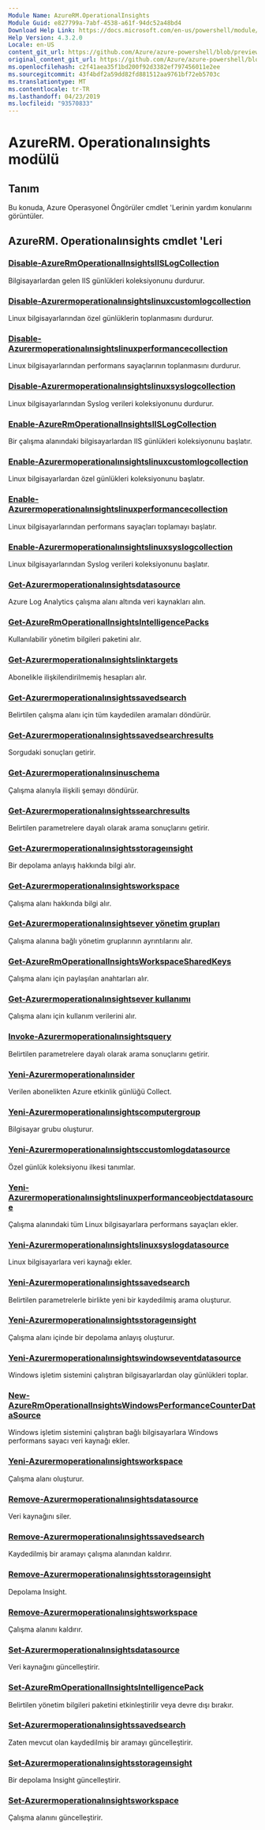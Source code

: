 ```yaml
---
Module Name: AzureRM.OperationalInsights
Module Guid: e827799a-7abf-4538-a61f-94dc52a48bd4
Download Help Link: https://docs.microsoft.com/en-us/powershell/module/azurerm.operationalinsights
Help Version: 4.3.2.0
Locale: en-US
content_git_url: https://github.com/Azure/azure-powershell/blob/preview/src/ResourceManager/OperationalInsights/Commands.OperationalInsights/help/AzureRM.OperationalInsights.md
original_content_git_url: https://github.com/Azure/azure-powershell/blob/preview/src/ResourceManager/OperationalInsights/Commands.OperationalInsights/help/AzureRM.OperationalInsights.md
ms.openlocfilehash: c2f41aea35f1bd200f92d3382ef797456011e2ee
ms.sourcegitcommit: 43f4bdf2a59dd82fd881512aa9761bf72eb5703c
ms.translationtype: MT
ms.contentlocale: tr-TR
ms.lasthandoff: 04/23/2019
ms.locfileid: "93570833"
---
```

# AzureRM. Operationalınsights modülü
## Tanım
Bu konuda, Azure Operasyonel Öngörüler cmdlet 'Lerinin yardım konularını görüntüler.

## AzureRM. Operationalınsights cmdlet 'Leri
### [Disable-AzureRmOperationalInsightsIISLogCollection](Disable-AzureRmOperationalInsightsIISLogCollection.md)
Bilgisayarlardan gelen IIS günlükleri koleksiyonunu durdurur.

### [Disable-Azurermoperationalınsightslinuxcustomlogcollection](Disable-AzureRmOperationalInsightsLinuxCustomLogCollection.md)
Linux bilgisayarlarından özel günlüklerin toplanmasını durdurur.

### [Disable-Azurermoperationalınsightslinuxperformancecollection](Disable-AzureRmOperationalInsightsLinuxPerformanceCollection.md)
Linux bilgisayarlarından performans sayaçlarının toplanmasını durdurur.

### [Disable-Azurermoperationalınsightslinuxsyslogcollection](Disable-AzureRmOperationalInsightsLinuxSyslogCollection.md)
Linux bilgisayarlarından Syslog verileri koleksiyonunu durdurur.

### [Enable-AzureRmOperationalInsightsIISLogCollection](Enable-AzureRmOperationalInsightsIISLogCollection.md)
Bir çalışma alanındaki bilgisayarlardan IIS günlükleri koleksiyonunu başlatır.

### [Enable-Azurermoperationalınsightslinuxcustomlogcollection](Enable-AzureRmOperationalInsightsLinuxCustomLogCollection.md)
Linux bilgisayarlardan özel günlükleri koleksiyonunu başlatır.

### [Enable-Azurermoperationalınsightslinuxperformancecollection](Enable-AzureRmOperationalInsightsLinuxPerformanceCollection.md)
Linux bilgisayarlarından performans sayaçları toplamayı başlatır.

### [Enable-Azurermoperationalınsightslinuxsyslogcollection](Enable-AzureRmOperationalInsightsLinuxSyslogCollection.md)
Linux bilgisayarlarından Syslog verileri koleksiyonunu başlatır.

### [Get-Azurermoperationalınsightsdatasource](Get-AzureRmOperationalInsightsDataSource.md)
Azure Log Analytics çalışma alanı altında veri kaynakları alın.

### [Get-AzureRmOperationalInsightsIntelligencePacks](Get-AzureRmOperationalInsightsIntelligencePacks.md)
Kullanılabilir yönetim bilgileri paketini alır.

### [Get-Azurermoperationalınsightslinktargets](Get-AzureRmOperationalInsightsLinkTargets.md)
Abonelikle ilişkilendirilmemiş hesapları alır.

### [Get-Azurermoperationalınsightssavedsearch](Get-AzureRmOperationalInsightsSavedSearch.md)
Belirtilen çalışma alanı için tüm kaydedilen aramaları döndürür.

### [Get-Azurermoperationalınsightssavedsearchresults](Get-AzureRmOperationalInsightsSavedSearchResults.md)
Sorgudaki sonuçları getirir.

### [Get-Azurermoperationalınsinuschema](Get-AzureRmOperationalInsightsSchema.md)
Çalışma alanıyla ilişkili şemayı döndürür.

### [Get-Azurermoperationalınsightssearchresults](Get-AzureRmOperationalInsightsSearchResults.md)
Belirtilen parametrelere dayalı olarak arama sonuçlarını getirir.

### [Get-Azurermoperationalınsightsstorageınsight](Get-AzureRmOperationalInsightsStorageInsight.md)
Bir depolama anlayış hakkında bilgi alır.

### [Get-Azurermoperationalınsightsworkspace](Get-AzureRmOperationalInsightsWorkspace.md)
Çalışma alanı hakkında bilgi alır.

### [Get-Azurermoperationalınsightsever yönetim grupları](Get-AzureRmOperationalInsightsWorkspaceManagementGroups.md)
Çalışma alanına bağlı yönetim gruplarının ayrıntılarını alır.

### [Get-AzureRmOperationalInsightsWorkspaceSharedKeys](Get-AzureRmOperationalInsightsWorkspaceSharedKeys.md)
Çalışma alanı için paylaşılan anahtarları alır.

### [Get-Azurermoperationalınsightsever kullanımı](Get-AzureRmOperationalInsightsWorkspaceUsage.md)
Çalışma alanı için kullanım verilerini alır.

### [Invoke-Azurermoperationalınsightsquery](Invoke-AzureRmOperationalInsightsQuery.md)
Belirtilen parametrelere dayalı olarak arama sonuçlarını getirir.

### [Yeni-Azurermoperationalınsider](New-AzureRmOperationalInsightsAzureActivityLogDataSource.md)
Verilen abonelikten Azure etkinlik günlüğü Collect.

### [Yeni-Azurermoperationalınsightscomputergroup](New-AzureRmOperationalInsightsComputerGroup.md)
Bilgisayar grubu oluşturur.

### [Yeni-Azurermoperationalınsightsccustomlogdatasource](New-AzureRmOperationalInsightsCustomLogDataSource.md)
Özel günlük koleksiyonu ilkesi tanımlar.

### [Yeni-Azurermoperationalınsightslinuxperformanceobjectdatasource](New-AzureRmOperationalInsightsLinuxPerformanceObjectDataSource.md)
Çalışma alanındaki tüm Linux bilgisayarlara performans sayaçları ekler.

### [Yeni-Azurermoperationalınsightslinuxsyslogdatasource](New-AzureRmOperationalInsightsLinuxSyslogDataSource.md)
Linux bilgisayarlara veri kaynağı ekler.

### [Yeni-Azurermoperationalınsightssavedsearch](New-AzureRmOperationalInsightsSavedSearch.md)
Belirtilen parametrelerle birlikte yeni bir kaydedilmiş arama oluşturur.

### [Yeni-Azurermoperationalınsightsstorageınsight](New-AzureRmOperationalInsightsStorageInsight.md)
Çalışma alanı içinde bir depolama anlayış oluşturur.

### [Yeni-Azurermoperationalınsightswindowseventdatasource](New-AzureRmOperationalInsightsWindowsEventDataSource.md)
Windows işletim sistemini çalıştıran bilgisayarlardan olay günlükleri toplar.

### [New-AzureRmOperationalInsightsWindowsPerformanceCounterDataSource](New-AzureRmOperationalInsightsWindowsPerformanceCounterDataSource.md)
Windows işletim sistemini çalıştıran bağlı bilgisayarlara Windows performans sayacı veri kaynağı ekler.

### [Yeni-Azurermoperationalınsightsworkspace](New-AzureRmOperationalInsightsWorkspace.md)
Çalışma alanı oluşturur.

### [Remove-Azurermoperationalınsightsdatasource](Remove-AzureRmOperationalInsightsDataSource.md)
Veri kaynağını siler.

### [Remove-Azurermoperationalınsightssavedsearch](Remove-AzureRmOperationalInsightsSavedSearch.md)
Kaydedilmiş bir aramayı çalışma alanından kaldırır.

### [Remove-Azurermoperationalınsightsstorageınsight](Remove-AzureRmOperationalInsightsStorageInsight.md)
Depolama Insight.

### [Remove-Azurermoperationalınsightsworkspace](Remove-AzureRmOperationalInsightsWorkspace.md)
Çalışma alanını kaldırır.

### [Set-Azurermoperationalınsightsdatasource](Set-AzureRmOperationalInsightsDataSource.md)
Veri kaynağını güncelleştirir.

### [Set-AzureRmOperationalInsightsIntelligencePack](Set-AzureRmOperationalInsightsIntelligencePack.md)
Belirtilen yönetim bilgileri paketini etkinleştirilir veya devre dışı bırakır.

### [Set-Azurermoperationalınsightssavedsearch](Set-AzureRmOperationalInsightsSavedSearch.md)
Zaten mevcut olan kaydedilmiş bir aramayı güncelleştirir.

### [Set-Azurermoperationalınsightsstorageınsight](Set-AzureRmOperationalInsightsStorageInsight.md)
Bir depolama Insight güncelleştirir.

### [Set-Azurermoperationalınsightsworkspace](Set-AzureRmOperationalInsightsWorkspace.md)
Çalışma alanını güncelleştirir.

